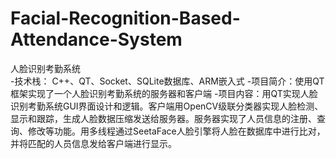 # Facial-Recognition-Based-Attendance-System
人脸识别考勤系统              
-技术栈： C++、QT、Socket、SQLite数据库、ARM嵌入式
-项目简介：使用QT框架实现了一个人脸识别考勤系统的服务器和客户端
-项目内容：用QT实现人脸识别考勤系统GUI界面设计和逻辑。客户端用OpenCV级联分类器实现人脸检测、显示和跟踪，生成人脸数据压缩发送给服务器。服务器实现了人员信息的注册、查询、修改等功能。用多线程通过SeetaFace人脸引擎将人脸在数据库中进行比对，并将匹配的人员信息发给客户端进行显示。
